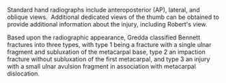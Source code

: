 Standard hand radiographs include anteroposterior (AP), lateral, and oblique views.  Additional dedicated views of the thumb can be obtained to provide additional information about the injury, including Robert's view.

Based upon the radiographic appearance, Gredda classified Bennett fractures into three types, with type 1 being a fracture with a single ulnar fragment and subluxation of the metacarpal base, type 2 an impaction fracture without subluxation of the first metacarpal, and type 3 an injury with a small ulnar avulsion fragment in association with metacarpal dislocation.
